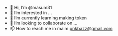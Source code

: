 - 👋 Hi, I’m @masum31
- 👀 I’m interested in ...
- 🌱 I’m currently learning making token
- 💞️ I’m looking to collaborate on ...
- 📫 How to reach me in maim pnkbazz@gmail.vom

<!---
masum31/masum31 is a ✨ special ✨ repository because its `README.md` (this file) appears on your GitHub profile.
You can click the Preview link to take a look at your changes.
--->
